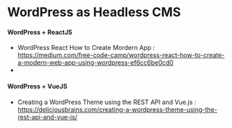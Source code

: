 # WordPress as Headless CMS




#### WordPress + ReactJS

- WordPress React How to Create Mordern App : https://medium.com/free-code-camp/wordpress-react-how-to-create-a-modern-web-app-using-wordpress-ef6cc6be0cd0
- 



#### WordPress + VueJS

- Creating a WordPress Theme using the REST API and Vue.js
 : https://deliciousbrains.com/creating-a-wordpress-theme-using-the-rest-api-and-vue-js/
